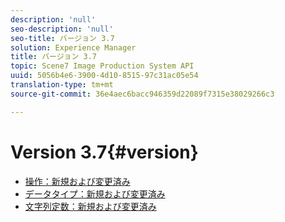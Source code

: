 ```yaml
---
description: 'null'
seo-description: 'null'
seo-title: バージョン 3.7
solution: Experience Manager
title: バージョン 3.7
topic: Scene7 Image Production System API
uuid: 5056b4e6-3900-4d10-8515-97c31ac05e54
translation-type: tm+mt
source-git-commit: 36e4aec6bacc946359d22089f7315e38029266c3

---
```



# Version 3.7{#version}

* [操作：新規および変更済み](r-3-7-operations.md)
* [データタイプ：新規および変更済み](r-3-7-types.md)
* [文字列定数：新規および変更済み](r-3-7-string-constants.md)
